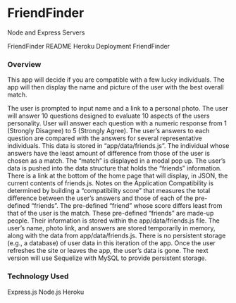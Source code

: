 # FriendFinder
Node and Express Servers 

FriendFinder README
Heroku Deployment
FriendFinder

<h3>Overview</h3>
This app will decide if you are compatible with a few lucky individuals. The app will then display the name and picture of the user with the best overall match.

The user is prompted to input name and a link to a personal photo.
The user will answer 10 questions designed to evaluate 10 aspects of the users personality. User will answer each question with a numeric response from 1 (Strongly Disagree) to 5 (Strongly Agree).
The user’s answers to each question are compared with the answers for several representative individuals. This data is stored in “app/data/friends.js”. The individual whose answers have the least amount of difference from those of the user is chosen as a match.
The “match” is displayed in a modal pop up. The user’s data is pushed into the data structure that holds the “friends” information.
There is a link at the bottom of the home page that will display, in JSON, the current contents of friends.js.
Notes on the Application
Compatibility is determined by building a “compatibility score” that measures the total difference between the user’s answers and those of each of the pre-defined “friends”.
The pre-defined “friend” whose score differs least from that of the user is the match.
These pre-defined “friends” are made-up people. Their information is stored within the app/data/friends.js file.
The user’s name, photo link, and answers are stored temporarily in memory, along with the data from app/data/friends.js.
There is no persistent storage (e.g., a database) of user data in this iteration of the app.
Once the user refreshes the site or leaves the app, the user’s data is gone.
The next version will use Sequelize with MySQL to provide persistent storage.

<h3>Technology Used</h3>
Express.js
Node.js
Heroku
